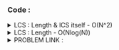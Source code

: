 ### Code  : 


<details>
<summary> LCS : Length & lCS itself -  O(N^2)  </summary>
    
```
    
#include<bits/stdc++.h>
#define ll long long
#define pb push_back
#define fr(i,s,e) for(ll i=s;i<e;i++)
#define rfr(i,e,s) for(ll i=e;i>=s;i--)
#define nl  "\n"
#define mod 1000000007
using namespace std;


int main(){
    ll n , d , tmp  , pre = INT_MAX ;
    cin >> n ;
    ll ar[n] ;

    fr(i,0,n) cin >> ar[i] ;

    ll dp[n] ;
    fill (dp,dp+n,1);

    deque < int > lcs ;

    fr(i,1,n){
        fr(j,0,i){
            if ( ar[j] < ar[i]  ) dp[i] = max (dp[i],dp[j]+1);
        }
    }

    d = *max_element(dp,dp+n) ;
    tmp = d ;



    rfr(i,n-1,0){
        if ( !tmp ) break;
        if ( dp[i] == tmp && ar[i] < pre ){
            lcs.push_front(ar[i]);
            pre = ar[i] ;
            tmp-=1;
        }
    }

    for( auto a : lcs ) cout << a <<" "; cout <<endl;

return 0 ;
}

```
</details>

<details>
    
<summary> LCS : Length -  O(Nlog(N))  </summary>
    
    
```
    
#include<bits/stdc++.h>
#define ll             long long
#define pb             push_back
#define all(v)         v.begin(),v.end()
#define fr(i,s,e)      for(ll i=s;i<e;i++)
#define rfr(i,e,s)     for(ll i=e;i>=s;i--)
#define endl           "\n"
#define sz(a)          (ll)a.size()
#define mem1(a)        memset(a,-1,sizeof(a))
#define pii            pair<ll,ll>
#define ff             first
#define ss             second
#define mod            1000000007
#define fast           ios_base::sync_with_stdio(0);cin.tie(NULL);cout.tie(NULL)
using namespace std;

int main() {
    ll n , k = 0 ;
    cin >> n ;
    ll a[n];
    fr(i,0,n) cin >> a[i] ;
    vector<ll>v;
    v.pb(a[0]);

    fr(i,1,n){
        if(a[i]>v[k]){
            v.pb(a[i]);
            k+=1;
        }
        else {
            ll lo = 0 , hi = k , n , p ;
            while( lo <= hi ){
                ll m = (lo+hi)/2 ;
                //cout << lo <<" - "<< hi <<  " - " << m << endl;
                if(v[m]>a[i]){
                    hi = m-1 ;
                    p = m ;
                }
                else if( v[m] == a[i] ) {
                    p = m ;
                    break;
                }
                else lo = m+1 ;
            }
            v[p] = a[i] ;
        }

        //for(auto x : v ) cout << x << " - "; cout << endl;
    }
    cout <<"Length : "<< v.size() << endl;

return 0 ;
}


```
    
</details>
    
<details>
    <summary> PROBLEM LINK :  </summary>
    
    <ul> 
        <li>https://cses.fi/problemset/task/1145/</li>
        <li>https://atcoder.jp/contests/arc149/tasks/arc149_b?lang=en</li>
    </ul>
    
    </details>

